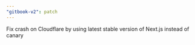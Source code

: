 ```yaml
---
"gitbook-v2": patch
---
```


Fix crash on Cloudflare by using latest stable version of Next.js instead of canary
